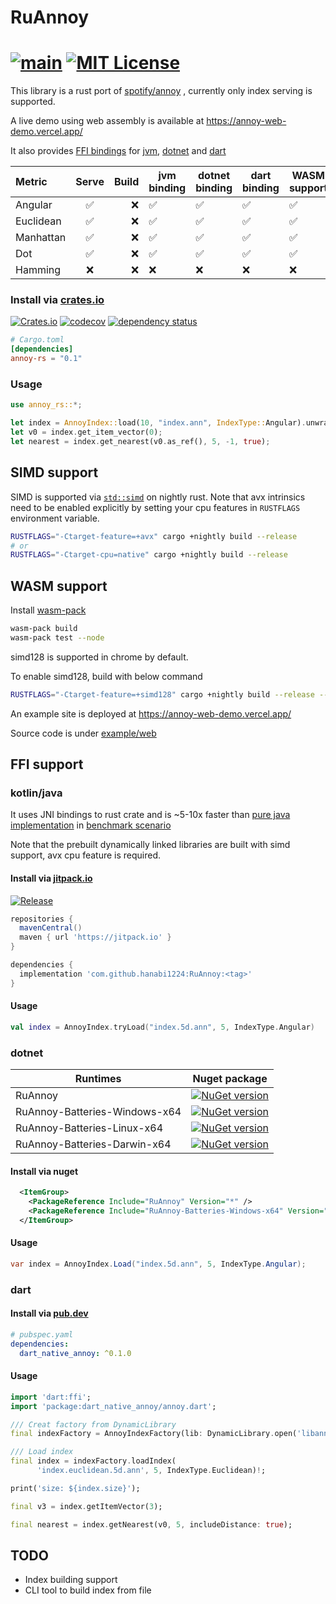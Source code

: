 
# RuAnnoy

[![main](https://github.com/hanabi1224/RuAnnoy/actions/workflows/main.yml/badge.svg)](https://github.com/hanabi1224/RuAnnoy/actions/workflows/main.yml)
[![MIT License](https://img.shields.io/github/license/hanabi1224/RuAnnoy.svg)](https://github.com/hanabi1224/RuAnnoy/blob/master/LICENSE)
========

This library is a rust port of [spotify/annoy](https://github.com/spotify/annoy) , currently only index serving is supported.

A live demo using web assembly is available at https://annoy-web-demo.vercel.app/

It also provides [FFI bindings](https://github.com/hanabi1224/RuAnnoy#ffi-support) for [jvm](https://github.com/hanabi1224/RuAnnoy#kotlinjava), [dotnet](https://github.com/hanabi1224/RuAnnoy#dotnet) and [dart](https://github.com/hanabi1224/RuAnnoy#dart)

| Metric    | Serve | Build | jvm binding | dotnet binding | dart binding | WASM support |
| :-------- | :---: | ----: | ----------- | -------------- | ------------ | ------------ |
| Angular   |  ✅   |    ❌ | ✅          | ✅             | ✅           | ✅           |
| Euclidean |  ✅   |    ❌ | ✅          | ✅             | ✅           | ✅           |
| Manhattan |  ✅   |    ❌ | ✅          | ✅             | ✅           | ✅           |
| Dot       |  ✅   |    ❌ | ✅          | ✅             | ✅           | ✅           |
| Hamming   |  ❌   |    ❌ | ❌          | ❌             | ❌           | ❌           |

### Install via [crates.io](https://crates.io/crates/annoy-rs)

[![Crates.io](https://img.shields.io/crates/v/annoy-rs.svg)](https://crates.io/crates/annoy-rs)
[![codecov](https://codecov.io/gh/hanabi1224/RuAnnoy/branch/master/graph/badge.svg?token=jVO7N0AVTH)](https://codecov.io/gh/hanabi1224/RuAnnoy)
[![dependency status](https://deps.rs/repo/github/hanabi1224/RuAnnoy/status.svg?style=flat-square)](https://deps.rs/repo/github/hanabi1224/RuAnnoy)

```toml
# Cargo.toml
[dependencies]
annoy-rs = "0.1"
```

### Usage

```rust
use annoy_rs::*;

let index = AnnoyIndex::load(10, "index.ann", IndexType::Angular).unwrap();
let v0 = index.get_item_vector(0);
let nearest = index.get_nearest(v0.as_ref(), 5, -1, true);
```

## SIMD support

SIMD is supported via [`std::simd`](https://doc.rust-lang.org/nightly/std/simd/index.html) on nightly rust. Note that avx intrinsics need to be enabled explicitly by setting your cpu features in `RUSTFLAGS` environment variable.

```bash
RUSTFLAGS="-Ctarget-feature=+avx" cargo +nightly build --release
# or
RUSTFLAGS="-Ctarget-cpu=native" cargo +nightly build --release
```

## WASM support

Install [wasm-pack](https://rustwasm.github.io/wasm-pack/installer/)

```bash
wasm-pack build
wasm-pack test --node
```

simd128 is supported in chrome by default.

To enable simd128, build with below command

```bash
RUSTFLAGS="-Ctarget-feature=+simd128" cargo +nightly build --release --target wasm32-unknown-unknown
```

An example site is deployed at https://annoy-web-demo.vercel.app/

Source code is under [example/web](https://github.com/hanabi1224/RuAnnoy/tree/master/example/web)

## FFI support

### kotlin/java

It uses JNI bindings to rust crate and is ~5-10x faster than [pure java implementation](https://github.com/spotify/annoy-java) in [benchmark scenario](https://github.com/hanabi1224/RuAnnoy/tree/master/bench)

Note that the prebuilt dynamically linked libraries are built with simd support, avx cpu feature is required.

#### Install via [jitpack.io](https://jitpack.io/#hanabi1224/RuAnnoy)

[![Release](https://jitpack.io/v/hanabi1224/RuAnnoy.svg)](https://jitpack.io/#hanabi1224/RuAnnoy)

```gradle
repositories {
  mavenCentral()
  maven { url 'https://jitpack.io' }
}

dependencies {
  implementation 'com.github.hanabi1224:RuAnnoy:<tag>'
}
```

#### Usage

```kotlin
val index = AnnoyIndex.tryLoad("index.5d.ann", 5, IndexType.Angular)
```

### dotnet

| Runtimes                      | Nuget package                                                                                                                                 |
| ----------------------------- | --------------------------------------------------------------------------------------------------------------------------------------------- |
| RuAnnoy                       | [![NuGet version](https://buildstats.info/nuget/RuAnnoy)](https://www.nuget.org/packages/RuAnnoy)                                             |
| RuAnnoy-Batteries-Windows-x64 | [![NuGet version](https://buildstats.info/nuget/RuAnnoy-Batteries-Windows-x64)](https://www.nuget.org/packages/RuAnnoy-Batteries-Windows-x64) |
| RuAnnoy-Batteries-Linux-x64   | [![NuGet version](https://buildstats.info/nuget/RuAnnoy-Batteries-Linux-x64)](https://www.nuget.org/packages/RuAnnoy-Batteries-Linux-x64)     |
| RuAnnoy-Batteries-Darwin-x64  | [![NuGet version](https://buildstats.info/nuget/RuAnnoy-Batteries-Darwin-x64)](https://www.nuget.org/packages/RuAnnoy-Batteries-Darwin-x64)   |

#### Install via nuget

```xml
  <ItemGroup>
    <PackageReference Include="RuAnnoy" Version="*" />
    <PackageReference Include="RuAnnoy-Batteries-Windows-x64" Version="*" />
  </ItemGroup>
```

#### Usage

```csharp
var index = AnnoyIndex.Load("index.5d.ann", 5, IndexType.Angular);
```

### dart

#### Install via [pub.dev](https://pub.dev/packages/dart_native_annoy)

```yaml
# pubspec.yaml
dependencies:
  dart_native_annoy: ^0.1.0
```

#### Usage

```dart
import 'dart:ffi';
import 'package:dart_native_annoy/annoy.dart';

/// Creat factory from DynamicLibrary
final indexFactory = AnnoyIndexFactory(lib: DynamicLibrary.open('libannoy_rs_ffi.so'));

/// Load index
final index = indexFactory.loadIndex(
      'index.euclidean.5d.ann', 5, IndexType.Euclidean)!;

print('size: ${index.size}');

final v3 = index.getItemVector(3);

final nearest = index.getNearest(v0, 5, includeDistance: true);
```

## TODO

- Index building support
- CLI tool to build index from file